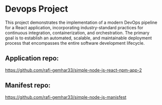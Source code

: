 # Devops Project

This project demonstrates the implementation of a modern DevOps pipeline for a React application, incorporating industry-standard practices for continuous integration, containerization, and orchestration. The primary goal is to establish an automated, scalable, and maintainable deployment process that encompasses the entire software development lifecycle.

## Application repo:
https://github.com/rafi-gemhar33/simple-node-js-react-npm-app-2

## Manifest repo:
https://github.com/rafi-gemhar33/simple-node-js-manisfest
